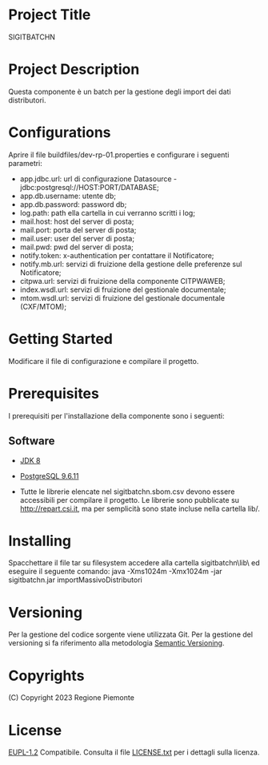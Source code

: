 # Project Title
SIGITBATCHN

# Project Description
Questa componente è un batch per la gestione degli import dei dati distributori.

# Configurations
Aprire il file buildfiles/dev-rp-01.properties e configurare i seguenti parametri:
- app.jdbc.url: url di configurazione Datasource - jdbc:postgresql://HOST:PORT/DATABASE;
- app.db.username: utente db;
- app.db.password: password db;
- log.path: path ella cartella in cui verranno scritti i log;
- mail.host: host del server di posta;
- mail.port: porta del server di posta;
- mail.user: user del server di posta;
- mail.pwd: pwd del server di posta;
- notify.token: x-authentication per contattare il Notificatore;
- notify.mb.url: servizi di fruizione della gestione delle preferenze sul Notificatore;
- citpwa.url: servizi di fruizione della componente CITPWAWEB;
- index.wsdl.url: servizi di fruizione del gestionale documentale;
- mtom.wsdl.url: servizi di fruizione del gestionale documentale (CXF/MTOM);

# Getting Started 
Modificare il file di configurazione e compilare il progetto. 

# Prerequisites
I prerequisiti per l'installazione della componente sono i seguenti:
## Software
- [JDK 8](https://www.apache.org)
- [PostgreSQL 9.6.11](https://www.postgresql.org/download/)  

- Tutte le librerie elencate nel sigitbatchn.sbom.csv devono essere accessibili per compilare il progetto. Le librerie sono pubblicate su http://repart.csi.it, ma per semplicità sono state incluse nella cartella lib/.

# Installing
Spacchettare il file tar su filesystem accedere alla cartella sigitbatchn\lib\ ed eseguire il seguente comando:
java -Xms1024m -Xmx1024m -jar sigitbatchn.jar importMassivoDistributori 

# Versioning
Per la gestione del codice sorgente viene utilizzata Git. Per la gestione del versioning si fa riferimento alla metodologia [Semantic Versioning](https://semver.org/).

# Copyrights
(C) Copyright 2023 Regione Piemonte

# License
[EUPL-1.2](https://joinup.ec.europa.eu/collection/eupl/eupl-text-11-12) Compatibile. Consulta il file [LICENSE.txt](LICENSE.txt) per i dettagli sulla licenza.

